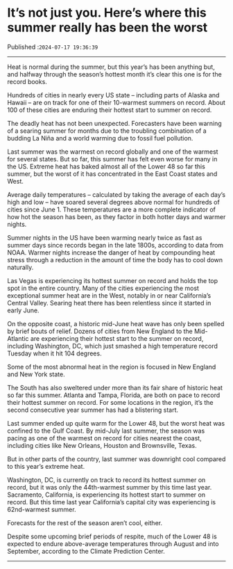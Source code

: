 # It’s not just you. Here’s where this summer really has been the worst

Published :`2024-07-17 19:36:39`

---

Heat is normal during the summer, but this year’s has been anything but, and halfway through the season’s hottest month it’s clear this one is for the record books.

Hundreds of cities in nearly every US state – including parts of Alaska and Hawaii – are on track for one of their 10-warmest summers on record. About 100 of these cities are enduring their hottest start to summer on record.

The deadly heat has not been unexpected. Forecasters have been warning of a searing summer for months due to the troubling combination of a budding La Niña and a world warming due to fossil fuel pollution.

Last summer was the warmest on record globally and one of the warmest for several states. But so far, this summer has felt even worse for many in the US. Extreme heat has baked almost all of the Lower 48 so far this summer, but the worst of it has concentrated in the East Coast states and West.

Average daily temperatures – calculated by taking the average of each day’s high and low – have soared several degrees above normal for hundreds of cities since June 1. These temperatures are a more complete indicator of how hot the season has been, as they factor in both hotter days and warmer nights.

Summer nights in the US have been warming nearly twice as fast as summer days since records began in the late 1800s, according to data from NOAA. Warmer nights increase the danger of heat by compounding heat stress through a reduction in the amount of time the body has to cool down naturally.

Las Vegas is experiencing its hottest summer on record and holds the top spot in the entire country. Many of the cities experiencing the most exceptional summer heat are in the West, notably in or near California’s Central Valley. Searing heat there has been relentless since it started in early June.

On the opposite coast, a historic mid-June heat wave has only been spelled by brief bouts of relief. Dozens of cities from New England to the Mid-Atlantic are experiencing their hottest start to the summer on record, including Washington, DC, which just smashed a high temperature record Tuesday when it hit 104 degrees.

Some of the most abnormal heat in the region is focused in New England and New York state.

The South has also sweltered under more than its fair share of historic heat so far this summer. Atlanta and Tampa, Florida, are both on pace to record their hottest summer on record. For some locations in the region, it’s the second consecutive year summer has had a blistering start.

Last summer ended up quite warm for the Lower 48, but the worst heat was confined to the Gulf Coast. By mid-July last summer, the season was pacing as one of the warmest on record for cities nearest the coast, including cities like New Orleans, Houston and Brownsville, Texas.

But in other parts of the country, last summer was downright cool compared to this year’s extreme heat.

Washington, DC, is currently on track to record its hottest summer on record, but it was only the 44th-warmest summer by this time last year. Sacramento, California, is experiencing its hottest start to summer on record. But this time last year California’s capital city was experiencing is 62nd-warmest summer.

Forecasts for the rest of the season aren’t cool, either.

Despite some upcoming brief periods of respite, much of the Lower 48 is expected to endure above-average temperatures through August and into September, according to the Climate Prediction Center.

---

